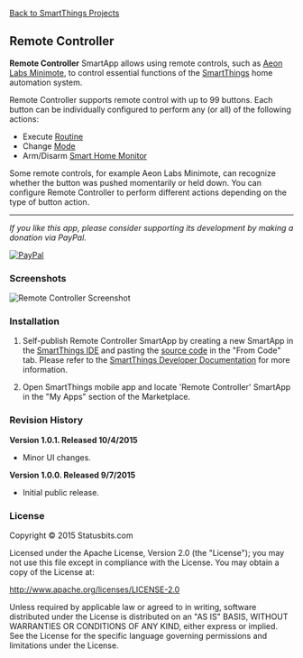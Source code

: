 [Back to SmartThings Projects](https://github.com/statusbits/smartthings)

Remote Controller
-----------------

**Remote Controller** SmartApp allows using remote controls, such as [Aeon Labs
Minimote](http://www.amazon.com/Aeon-Labs-DSA03202-v1-Minimote/dp/B00KU7ERAW/),
to control essential functions of the [SmartThings](http://www.smartthings.com)
home automation system.

Remote Controller supports remote control with up to 99 buttons. Each button
can be individually configured to perform any (or all) of the following
actions:

* Execute [Routine](https://support.smartthings.com/hc/en-us/articles/205380034-Meet-Routines)
* Change [Mode](https://support.smartthings.com/hc/en-us/articles/200962880-How-Do-Modes-Work-)
* Arm/Disarm [Smart Home Monitor](https://support.smartthings.com/hc/en-us/articles/205380154-Meet-Smart-Home-Monitor)

Some remote controls, for example Aeon Labs Minimote, can recognize whether
the button was pushed momentarily or held down. You can configure Remote
Controller to perform different actions depending on the type of button
action.

---

*If you like this app, please consider supporting its development by making a
donation via PayPal.*

[![PayPal](https://www.paypalobjects.com/en_US/i/btn/btn_donate_LG.gif)](https://www.paypal.com/cgi-bin/webscr?cmd=_s-xclick&hosted_button_id=ATTTMV7JV2W9W)


### Screenshots

![Remote Controller Screenshot](http://statusbits.github.io/images/RemoteController-01.jpg)


### Installation

1. Self-publish Remote Controller SmartApp by creating a new SmartApp in the
[SmartThings IDE](https://graph.api.smartthings.com) and pasting the
[source code](https://raw.githubusercontent.com/statusbits/smartthings/master/smartapps/statusbits/remote-controller.src/remote-controller.groovy)
in the "From Code" tab. Please refer to the
[SmartThings Developer Documentation](http://docs.smartthings.com/en/latest/index.html)
for more information.

2. Open SmartThings mobile app and locate 'Remote Controller' SmartApp in the
"My Apps" section of the Marketplace.


### Revision History

**Version 1.0.1. Released 10/4/2015**

* Minor UI changes.

**Version 1.0.0. Released 9/7/2015**

* Initial public release.

### License

Copyright © 2015 Statusbits.com

Licensed under the Apache License, Version 2.0 (the "License"); you may not
use this file except in compliance with the License. You may obtain a copy
of the License at:

<http://www.apache.org/licenses/LICENSE-2.0>

Unless required by applicable law or agreed to in writing, software
distributed under the License is distributed on an "AS IS" BASIS, WITHOUT
WARRANTIES OR CONDITIONS OF ANY KIND, either express or implied. See the
License  for the specific language governing permissions and limitations
under the License.
